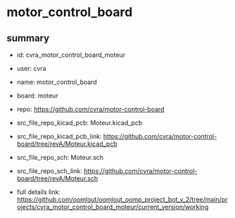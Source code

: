 # motor_control_board
 
## summary 
* id: cvra_motor_control_board_moteur
* user: cvra
* name: motor_control_board
* board: moteur
* repo: https://github.com/cvra/motor-control-board
* src_file_repo_kicad_pcb: Moteur.kicad_pcb
* src_file_repo_kicad_pcb_link: https://github.com/cvra/motor-control-board/tree/revA/Moteur.kicad_pcb


* src_file_repo_sch: Moteur.sch
* src_file_repo_sch_link: https://github.com/cvra/motor-control-board/tree/revA/Moteur.sch
* full details link: https://github.com/oomlout/oomlout_oomp_project_bot_v_2/tree/main/projects/cvra_motor_control_board_moteur/current_version/working  






